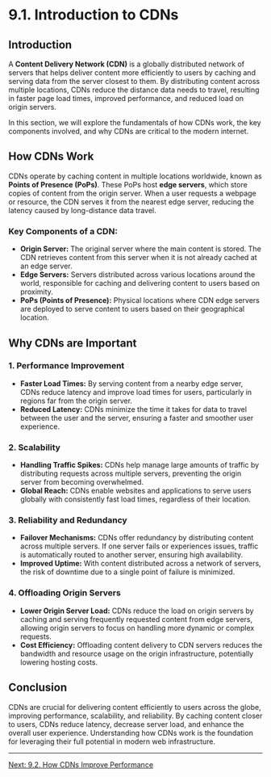 # 9.1. Introduction to CDNs

## Introduction

A **Content Delivery Network (CDN)** is a globally distributed network of servers that helps deliver content more efficiently to users by caching and serving data from the server closest to them. By distributing content across multiple locations, CDNs reduce the distance data needs to travel, resulting in faster page load times, improved performance, and reduced load on origin servers.

In this section, we will explore the fundamentals of how CDNs work, the key components involved, and why CDNs are critical to the modern internet.

## How CDNs Work

CDNs operate by caching content in multiple locations worldwide, known as **Points of Presence (PoPs)**. These PoPs host **edge servers**, which store copies of content from the origin server. When a user requests a webpage or resource, the CDN serves it from the nearest edge server, reducing the latency caused by long-distance data travel.

### Key Components of a CDN:
- **Origin Server:** The original server where the main content is stored. The CDN retrieves content from this server when it is not already cached at an edge server.
- **Edge Servers:** Servers distributed across various locations around the world, responsible for caching and delivering content to users based on proximity.
- **PoPs (Points of Presence):** Physical locations where CDN edge servers are deployed to serve content to users based on their geographical location.

## Why CDNs are Important

### 1. **Performance Improvement**
- **Faster Load Times:** By serving content from a nearby edge server, CDNs reduce latency and improve load times for users, particularly in regions far from the origin server.
- **Reduced Latency:** CDNs minimize the time it takes for data to travel between the user and the server, ensuring a faster and smoother user experience.

### 2. **Scalability**
- **Handling Traffic Spikes:** CDNs help manage large amounts of traffic by distributing requests across multiple servers, preventing the origin server from becoming overwhelmed.
- **Global Reach:** CDNs enable websites and applications to serve users globally with consistently fast load times, regardless of their location.

### 3. **Reliability and Redundancy**
- **Failover Mechanisms:** CDNs offer redundancy by distributing content across multiple servers. If one server fails or experiences issues, traffic is automatically routed to another server, ensuring high availability.
- **Improved Uptime:** With content distributed across a network of servers, the risk of downtime due to a single point of failure is minimized.

### 4. **Offloading Origin Servers**
- **Lower Origin Server Load:** CDNs reduce the load on origin servers by caching and serving frequently requested content from edge servers, allowing origin servers to focus on handling more dynamic or complex requests.
- **Cost Efficiency:** Offloading content delivery to CDN servers reduces the bandwidth and resource usage on the origin infrastructure, potentially lowering hosting costs.

## Conclusion

CDNs are crucial for delivering content efficiently to users across the globe, improving performance, scalability, and reliability. By caching content closer to users, CDNs reduce latency, decrease server load, and enhance the overall user experience. Understanding how CDNs work is the foundation for leveraging their full potential in modern web infrastructure.

---

[Next: 9.2. How CDNs Improve Performance](./section_9_2.md)
